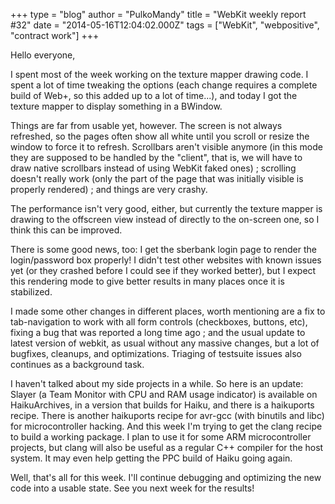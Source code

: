 +++
type = "blog"
author = "PulkoMandy"
title = "WebKit weekly report #32"
date = "2014-05-16T12:04:02.000Z"
tags = ["WebKit", "webpositive", "contract work"]
+++

Hello everyone,

I spent most of the week working on the texture mapper drawing code. I spent a lot of time tweaking the options (each change requires a complete build of Web+, so this added up to a lot of time...), and today I got the texture mapper to display something in a BWindow.
<!--break-->
Things are far from usable yet, however. The screen is not always refreshed, so the pages often show all white until you scroll or resize the window to force it to refresh. Scrollbars aren't visible anymore (in this mode they are supposed to be handled by the "client", that is, we will have to draw native scrollbars instead of using WebKit faked ones) ; scrolling doesn't really work (only the part of the page that was initially visible is properly rendered) ; and things are very crashy.

The performance isn't very good, either, but currently the texture mapper is drawing to the offscreen view instead of directly to the on-screen one, so I think this can be improved.

There is some good news, too: I get the sberbank login page to render the login/password box properly! I didn't test other websites with known issues yet (or they crashed before I could see if they worked better), but I expect this rendering mode to give better results in many places once it is stabilized.

I made some other changes in different places, worth mentioning are a fix to tab-navigation to work with all form controls (checkboxes, buttons, etc), fixing a bug that was reported a long time ago ; and the usual update to latest version of webkit, as usual without any massive changes, but a lot of bugfixes, cleanups, and optimizations. Triaging of testsuite issues also continues as a background task.

I haven't talked about my side projects in a while. So here is an update: Slayer (a Team Monitor with CPU and RAM usage indicator) is available on HaikuArchives, in a version that builds for Haiku, and there is a haikuports recipe. There is another haikuports recipe for avr-gcc (with binutils and libc) for microcontroller hacking. And this week I'm trying to get the clang recipe to build a working package. I plan to use it for some ARM microcontroller projects, but clang will also be useful as a regular C++ compiler for the host system. It may even help getting the PPC build of Haiku going again.

Well, that's all for this week. I'll continue debugging and optimizing the new code into a usable state. See you next week for the results!